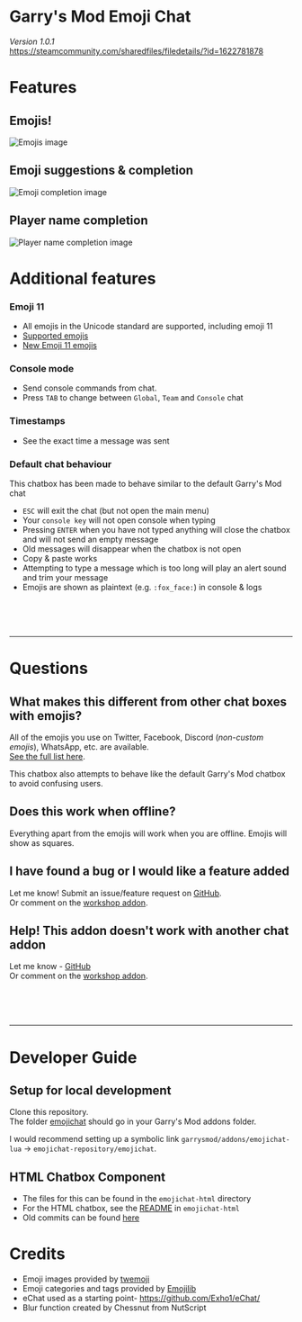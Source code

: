 # Garry's Mod Emoji Chat
_Version 1.0.1_<br>
https://steamcommunity.com/sharedfiles/filedetails/?id=1622781878


# Features

## Emojis!

![Emojis image](https://i.imgur.com/AWlPXME.png)

## Emoji suggestions & completion

![Emoji completion image](https://i.imgur.com/Li2itrr.gif)


## Player name completion
![Player name completion image](https://i.imgur.com/FO9LYBD.gif)

# Additional features
### Emoji 11
* All emojis in the Unicode standard are supported, including emoji 11
* [Supported emojis](https://emojipedia.org/)
* [New Emoji 11 emojis](https://emojipedia.org/unicode-11.0/)

### Console mode
* Send console commands from chat.
* Press `TAB` to change between `Global`, `Team` and `Console` chat

### Timestamps
* See the exact time a message was sent

### Default chat behaviour
This chatbox has been made to behave similar to the default Garry's Mod chat
* `ESC` will exit the chat (but not open the main menu)
* Your `console key` will not open console when typing
* Pressing `ENTER` when you have not typed anything will close the chatbox and will not send an empty message
* Old messages will disappear when the chatbox is not open
* Copy & paste works
* Attempting to type a message which is too long will play an alert sound and trim your message
* Emojis are shown as plaintext (e.g. `:fox_face:`) in console & logs

<br><br><br>

---


# Questions
## What makes this different from other chat boxes with emojis?
All of the emojis you use on Twitter, Facebook, Discord (_non-custom emojis_), WhatsApp, etc. are available.<br>
[See the full list here](https://emojipedia.org/).

This chatbox also attempts to behave like the default Garry's Mod chatbox to avoid confusing users.

## Does this work when offline?
Everything apart from the emojis will work when you are offline. Emojis will show as squares.

## I have found a bug or I would like a feature added
Let me know! Submit an issue/feature request on [GitHub](https://github.com/BadgerCode/emojichat/issues).<br>
Or comment on the [workshop addon](https://steamcommunity.com/sharedfiles/filedetails/?id=1622781878).

## Help! This addon doesn't work with another chat addon
Let me know - [GitHub](https://github.com/BadgerCode/emojichat/issues)<br>
Or comment on the [workshop addon](https://steamcommunity.com/sharedfiles/filedetails/?id=1622781878).

<br><br><br>

---

# Developer Guide
## Setup for local development
Clone this repository.<br>
The folder [emojichat](/emojichat) should go in your Garry's Mod addons folder.

I would recommend setting up a symbolic link `garrysmod/addons/emojichat-lua` -> `emojichat-repository/emojichat`.


## HTML Chatbox Component
* The files for this can be found in the `emojichat-html` directory
* For the HTML chatbox, see the [README](/emojichat-html/README.md) in `emojichat-html`
* Old commits can be found [here](https://github.com/BadgerCode/emojichat-html)





# Credits
* Emoji images provided by [twemoji](https://github.com/twitter/twemoji)
* Emoji categories and tags provided by [Emojilib](https://github.com/muan/emojilib)
* eChat used as a starting point- https://github.com/Exho1/eChat/
* Blur function created by Chessnut from NutScript
